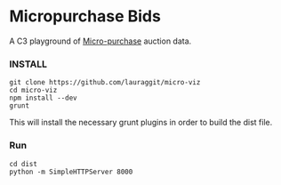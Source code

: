 # Micropurchase Bids

A C3 playground of [Micro-purchase](https://micropurchase.18f.gov) auction data.

### INSTALL

```
git clone https://github.com/lauraggit/micro-viz
cd micro-viz
npm install --dev
grunt
```

This will install the necessary grunt plugins in order to build the dist file.

### Run
```
cd dist
python -m SimpleHTTPServer 8000
```
